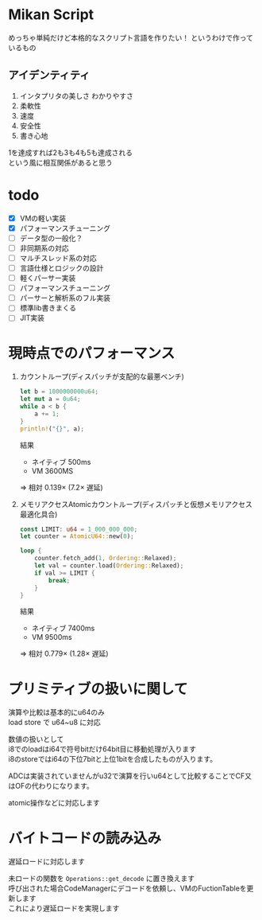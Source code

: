 # Mikan Script
めっちゃ単純だけど本格的なスクリプト言語を作りたい！
というわけで作っているもの

## アイデンティティ
1. インタプリタの美しさ わかりやすさ
2. 柔軟性
3. 速度
4. 安全性
5. 書き心地

1を達成すれば2も3も4も5も達成される  
という風に相互関係があると思う

# todo
- [x] VMの軽い実装
- [x] パフォーマンスチューニング
- [ ] データ型の一般化？
- [ ] 非同期系の対応
- [ ] マルチスレッド系の対応
- [ ] 言語仕様とロジックの設計
- [ ] 軽くパーサー実装
- [ ] パフォーマンスチューニング
- [ ] パーサーと解析系のフル実装
- [ ] 標準lib書きまくる
- [ ] JIT実装
  
# 現時点でのパフォーマンス

1. カウントループ(ディスパッチが支配的な最悪ベンチ)
    ```rust
    let b = 1000000000u64;
    let mut a = 0u64;
    while a < b {
        a += 1;
    }
    println!("{}", a);
    ```
    結果
    - ネイティブ 500ms
    - VM 3600MS

    => 相対 0.139× (7.2× 遅延)

2. メモリアクセスAtomicカウントループ(ディスパッチと仮想メモリアクセス最適化具合)
    ```rust
    const LIMIT: u64 = 1_000_000_000;
    let counter = AtomicU64::new(0);

    loop {
        counter.fetch_add(1, Ordering::Relaxed);
        let val = counter.load(Ordering::Relaxed);
        if val >= LIMIT {
            break;
        }
    }
    ```
    結果
    - ネイティブ 7400ms
    - VM 9500ms

    => 相対 0.779× (1.28× 遅延)

# プリミティブの扱いに関して
演算や比較は基本的にu64のみ  
load store で u64~u8 に対応

数値の扱いとして  
i8でのloadはi64で符号bitだけ64bit目に移動処理が入ります  
i8のstoreではi64の下位7bitと上位1bitを合成したものが入ります。  

ADCは実装されていませんがu32で演算を行いu64として比較することでCF又はOFの代わりになります。  

atomic操作などに対応します

# バイトコードの読み込み
遅延ロードに対応します  

未ロードの関数を `Operations::get_decode` に置き換えます  
呼び出された場合CodeManagerにデコードを依頼し、VMのFuctionTableを更新します  
これにより遅延ロードを実現します  


